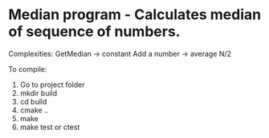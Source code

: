 # Median program - Calculates median of sequence of numbers.

Complexities:
GetMedian -> constant
Add a number -> average N/2

To compile:
1. Go to project folder
2. mkdir build
3. cd build
4. cmake ..
5. make
6. make test or ctest
